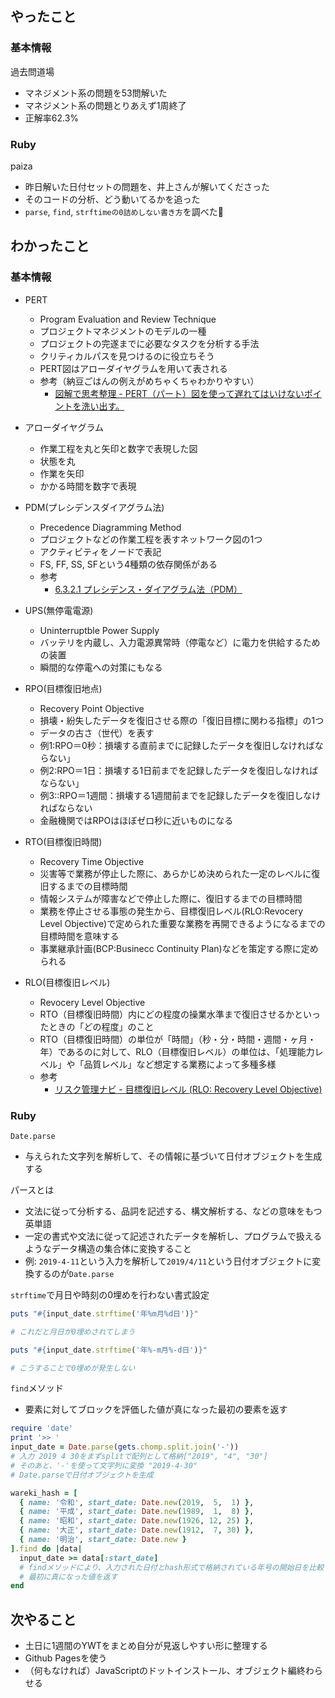 ## やったこと

### 基本情報

過去問道場

- マネジメント系の問題を53問解いた
- マネジメント系の問題とりあえず1周終了
- 正解率62.3%

### Ruby

paiza

- 昨日解いた日付セットの問題を、井上さんが解いてくださった
- そのコードの分析、どう動いてるかを追った
- `parse`, `find`, `strftimeの0詰めしない書き方`を調べた

## わかったこと

### 基本情報

- PERT
  - Program Evaluation and Review Technique
  - プロジェクトマネジメントのモデルの一種
  - プロジェクトの完遂までに必要なタスクを分析する手法
  - クリティカルパスを見つけるのに役立ちそう
  - PERT図はアローダイヤグラムを用いて表される
  - 参考（納豆ごはんの例えがめちゃくちゃわかりやすい）
    - [図解で思考整理 - PERT（パート）図を使って遅れてはいけないポイントを洗い出す。](https://sp-jp.fujifilm.com/future-clip/visualization/vol4.html)

- アローダイヤグラム
  - 作業工程を丸と矢印と数字で表現した図
  - 状態を丸
  - 作業を矢印
  - かかる時間を数字で表現

- PDM(プレシデンスダイアグラム法)
  - Precedence Diagramming Method
  - プロジェクトなどの作業工程を表すネットワーク図の1つ
  - アクティビティをノードで表記
  - FS, FF, SS, SFという4種類の依存関係がある
  - 参考
    - [6.3.2.1 プレシデンス・ダイアグラム法（PDM）](http://pmp5.sblo.jp/article/113960002.html)

- UPS(無停電電源)
  - Uninterruptble Power Supply
  - バッテリを内蔵し、入力電源異常時（停電など）に電力を供給するための装置
  - 瞬間的な停電への対策にもなる

- RPO(目標復旧地点)
  - Recovery Point Objective
  - 損壊・紛失したデータを復旧させる際の「復旧目標に関わる指標」の1つ
  - データの古さ（世代）を表す
  - 例1:RPO＝0秒：損壊する直前までに記録したデータを復旧しなければならない」
  - 例2:RPO＝1日：損壊する1日前までを記録したデータを復旧しなければならない」
  - 例3::RPO＝1週間：損壊する1週間前までを記録したデータを復旧しなければならない
  - 金融機関ではRPOはほぼゼロ秒に近いものになる

- RTO(目標復旧時間)
  - Recovery Time Objective
  - 災害等で業務が停止した際に、あらかじめ決められた一定のレベルに復旧するまでの目標時間
  - 情報システムが障害などで停止した際に、復旧するまでの目標時間
  - 業務を停止させる事態の発生から、目標復旧レベル(RLO:Revocery Level Objective)で定められた重要な業務を再開できるようになるまでの目標時間を意味する
  - 事業継承計画(BCP:Businecc Continuity Plan)などを策定する際に定められる

- RLO(目標復旧レベル)
  - Revocery Level Objective
  - RTO（目標復旧時間）内にどの程度の操業水準まで復旧させるかといったときの「どの程度」のこと
  - RTO（目標復旧時間）の単位が「時間」（秒・分・時間・週間・ヶ月・年）であるのに対して、RLO（目標復旧レベル）の単位は、「処理能力レベル」や「品質レベル」など想定する業務によって多種多様
  - 参考
    - [リスク管理ナビ - 目標復旧レベル (RLO: Recovery Level Objective)](https://www.newton-consulting.co.jp/bcmnavi/glossary/rlo.html)

### Ruby

`Date.parse`

- 与えられた文字列を解析して、その情報に基づいて日付オブジェクトを生成する

パースとは

- 文法に従って分析する、品詞を記述する、構文解析する、などの意味をもつ英単語
- 一定の書式や文法に従って記述されたデータを解析し、プログラムで扱えるようなデータ構造の集合体に変換すること
- 例: `2019-4-11`という入力を解析して`2019/4/11`という日付オブジェクトに変換するのが`Date.parse`

`strftime`で月日や時刻の0埋めを行わない書式設定

```ruby
puts "#{input_date.strftime('年%m月%d日')}"

# これだと月日が0埋めされてしまう
```

```ruby
puts "#{input_date.strftime('年%-m月%-d日')}"

# こうすることで0埋めが発生しない
```

`find`メソッド

- 要素に対してブロックを評価した値が真になった最初の要素を返す

```ruby
require 'date'
print '>> '
input_date = Date.parse(gets.chomp.split.join('-'))
# 入力 2019 4 30をまずsplitで配列として格納["2019", "4", "30"]
# そのあと、'-'を使って文字列に変換 "2019-4-30"
# Date.parseで日付オブジェクトを生成

wareki_hash = [
  { name: '令和', start_date: Date.new(2019,  5,  1) },
  { name: '平成', start_date: Date.new(1989,  1,  8) },
  { name: '昭和', start_date: Date.new(1926, 12, 25) },
  { name: '大正', start_date: Date.new(1912,  7, 30) },
  { name: '明治', start_date: Date.new }
].find do |data|
  input_date >= data[:start_date] 
  # findメソッドにより、入力された日付とhash形式で格納されている年号の開始日を比較し
  # 最初に真になった値を返す
end
```

## 次やること

- 土日に1週間のYWTをまとめ自分が見返しやすい形に整理する
- Github Pagesを使う
- （何もなければ）JavaScriptのドットインストール、オブジェクト編終わらせる